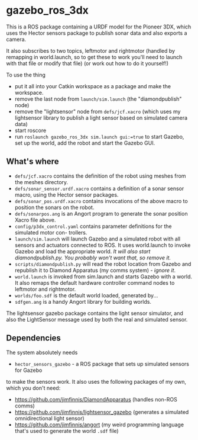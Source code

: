 # gazebo_ros_3dx
This is a ROS package containing a URDF model for the Pioneer 3DX, which uses the Hector sensors package to publish sonar data and
also exports a camera.

It also subscribes to two topics, leftmotor and rightmotor (handled by remapping in world.launch, so to get these to work you'll need
to launch with that file or modify that file) (or work out how to do it yourself!)

To use the thing
* put it all into your Catkin workspace as a package and make the workspace.
* remove the last node from `launch/sim.launch` (the "diamondpublish" node)
* remove the "lightsensor" node from `defs/jcf.xacro` (which uses my lightsensor library to publish a light sensor based on simulated camera data)
* start roscore
* run `roslaunch gazebo_ros_3dx sim.launch gui:=true` to start Gazebo, set up the world, add the robot and start the Gazebo GUI.



## What's where

* `defs/jcf.xacro` contains the definition of the robot using meshes from the meshes directory.
* `defs/sonar_sensor.urdf.xacro` contains a definition of a sonar sensor macro, using the Hector sensor packages.
* `defs/sonar_pos.urdf.xacro` contains invocations of the above macro to position the sonars
on the robot.
* `defs/sonarpos.ang` is an Angort program to generate the sonar position Xacro file above.
* `config/p3dx_control.yaml` contains parameter definitions for the simulated motor con-
trollers.
* `launch/sim.launch` will launch Gazebo and a simulated robot with all sensors and actuators
connected to ROS. It uses world.launch to invoke Gazebo and load the appropriate world.
*It will also start diamondpublish.py. You probably won't want that, so remove it.*
* `scripts/diamondpublish.py` will read the robot location from Gazebo and republish it to
Diamond Apparatus (my comms system) - *ignore it*.
* `world.launch` is invoked from sim.launch and starts Gazebo with a world. It also remaps
the default hardware controller command nodes to leftmotor and rightmotor.
* `worlds/foo.sdf` is the default world loaded, generated by...
* `sdfgen.ang` is a handy Angort library for building worlds.

The lightsensor gazebo package contains the light sensor simulator, and also the LightSensor
message used by both the real and simulated sensor.

## Dependencies
The system absolutely needs

* `hector_sensors_gazebo` - a ROS package that sets up simulated sensors for Gazebo

to make the sensors work. It also uses the following packages of my own, which you don't need:

* https://github.com/jimfinnis/DiamondApparatus (handles non-ROS comms)
* https://github.com/jimfinnis/lightsensor_gazebo (generates a simulated omnidirectional light sensor)
* https://github.com/jimfinnis/angort (my weird programming language that's used to generate the world `.sdf` file)
